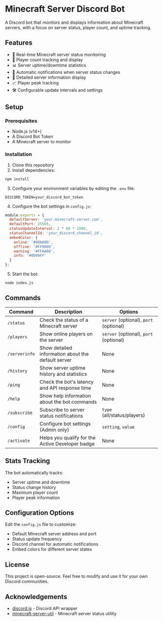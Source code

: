 # Minecraft Server Discord Bot

A Discord bot that monitors and displays information about Minecraft servers, with a focus on server status, player count, and uptime tracking.

## Features

- 🔄 Real-time Minecraft server status monitoring
- 👥 Player count tracking and display
- 📊 Server uptime/downtime statistics
- 🔔 Automatic notifications when server status changes
- 📝 Detailed server information display
- 📈 Player peak tracking
- 🛠️ Configurable update intervals and settings

## Setup

### Prerequisites

- Node.js (v14+)
- A Discord Bot Token
- A Minecraft server to monitor

### Installation

1. Clone this repository
2. Install dependencies:
```bash
npm install
```
3. Configure your environment variables by editing the `.env` file:
```
DISCORD_TOKEN=your_discord_bot_token
```
4. Configure the bot settings in `config.js`:
```js
module.exports = {
  defaultServer: 'your.minecraft-server.com',
  defaultPort: 25565,
  statusUpdateInterval: 2 * 60 * 1000,
  statusChannelId: 'your_discord_channel_id',
  embedColor: {
    online: '#00AA00',
    offline: '#FF0000',
    warning: '#FFAA00',
    info: '#0099FF'
  }
};
```
5. Start the bot:
```bash
node index.js
```

## Commands

| Command | Description | Options |
|---------|-------------|---------|
| `/status` | Check the status of a Minecraft server | `server` (optional), `port` (optional) |
| `/players` | Show online players on the server | `server` (optional), `port` (optional) |
| `/serverinfo` | Show detailed information about the default server | None |
| `/history` | Show server uptime history and statistics | None |
| `/ping` | Check the bot's latency and API response time | None |
| `/help` | Show help information about the bot commands | None |
| `/subscribe` | Subscribe to server status notifications | `type` (all/status/players) |
| `/config` | Configure bot settings (Admin only) | `setting`, `value` |
| `/activate` | Helps you qualify for the Active Developer badge | None |

## Stats Tracking

The bot automatically tracks:
- Server uptime and downtime
- Status change history
- Maximum player count
- Player peak information

## Configuration Options

Edit the `config.js` file to customize:
- Default Minecraft server address and port
- Status update frequency
- Discord channel for automatic notifications
- Embed colors for different server states

## License

This project is open-source. Feel free to modify and use it for your own Discord communities.

## Acknowledgements

- [discord.js](https://discord.js.org/) - Discord API wrapper
- [minecraft-server-util](https://github.com/PassTheMayo/minecraft-server-util) - Minecraft server status utility